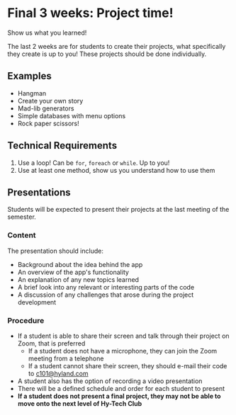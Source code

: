 # Final 3 weeks: Project time!
Show us what you learned!

The last 2 weeks are for students to create their projects, what specifically they create is up to you! These projects should be done individually.

## Examples
- Hangman
- Create your own story
- Mad-lib generators
- Simple databases with menu options
- Rock paper scissors!

## Technical Requirements
1. Use a loop! Can be `for`, `foreach` or `while`. Up to you!
1. Use at least one method, show us you understand how to use them

## Presentations
Students will be expected to present their projects at the last meeting of the semester.

### Content
The presentation should include:

- Background about the idea behind the app
- An overview of the app's functionality
- An explanation of any new topics learned
- A brief look into any relevant or interesting parts of the code
- A discussion of any challenges that arose during the project development

### Procedure

- If a student is able to share their screen and talk through their project on Zoom, that is preferred
    - If a student does not have a microphone, they can join the Zoom meeting from a telephone
    - If a student cannot share their screen, they should e-mail their code to [c101@hyland.com](mailto:c101@hyland.com)
- A student also has the option of recording a video presentation
- There will be a defined schedule and order for each student to present
- **If a student does not present a final project, they may not be able to move onto the next level of Hy-Tech Club**